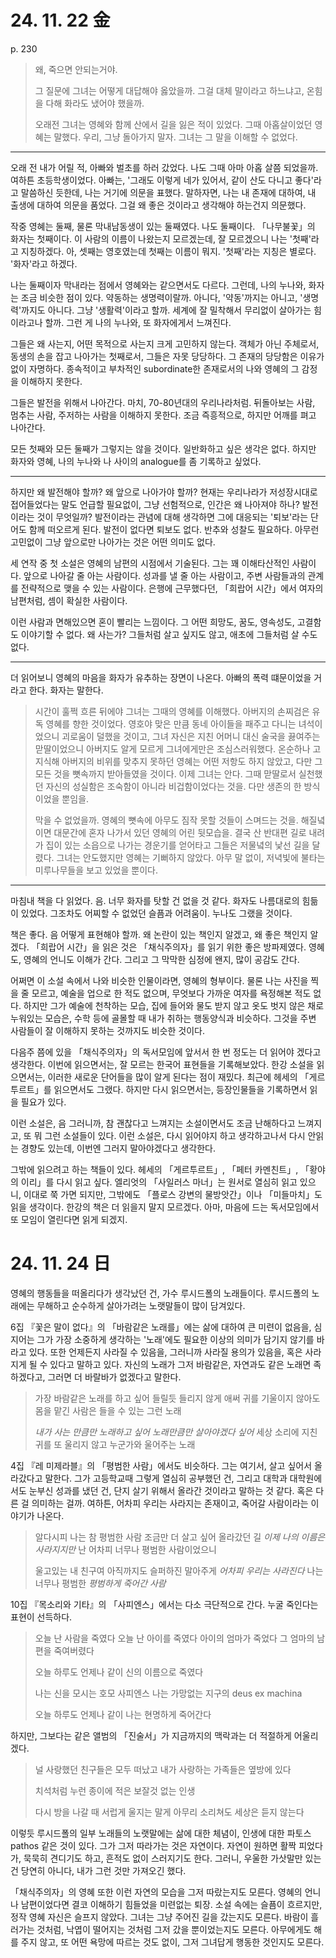 # 24. 11. 22 金

p. 230

> 왜, 죽으면 안되는거야.
> 
> 그 질문에 그녀는 어떻게 대답해야 옳았을까.
> 그걸 대체 말이라고 하느냐고, 온힘을 다해 화라도 냈어야 했을까.
> 
> 오래전 그녀는 영혜와 함께 산에서 길을 잃은 적이 있었다.
> 그때 아홉살이었던 영혜는 말했다.
> 우리, 그냥 돌아가지 말자.
> 그녀는 그 말을 이해할 수 없었다.

---

오래 전 내가 어릴 적, 아빠와 벌초를 하러 갔었다.
나도 그때 아마 아홉 살쯤 되었을까. 여하튼 초등학생이었다.
아빠는, '그래도 이렇게 네가 있어서, 같이 산도 다니고 좋다'라고 말씀하신 듯한데, 나는 거기에 의문을 표했다.
말하자면, 나는 내 존재에 대하여, 내 출생에 대하여 의문을 품었다.
그걸 왜 좋은 것이라고 생각해야 하는건지 의문했다.

작중 영혜는 둘째, 물론 막내남동생이 있는 둘째였다.
나도 둘째이다.
「나무불꽃」의 화자는 첫째이다.
이 사람의 이름이 나왔는지 모르겠는데, 잘 모르겠으니 나는 '첫째'라고 지칭하겠다.
아, 셋째는 영호였는데 첫째는 이름이 뭐지.
'첫째'라는 지칭은 별로다.
'화자'라고 하겠다.

나는 둘째이자 막내라는 점에서 영혜와는 같으면서도 다르다.
그런데, 나의 누나와, 화자는 조금 비슷한 점이 있다.
약동하는 생명력이랄까.
아니다, '약동'까지는 아니고, '생명력'까지도 아니다.
그냥 '생활력'이라고 할까.
세계에 잘 밀착해서 무리없이 살아가는 힘이라고나 할까.
그런 게 나의 누나와, 또 화자에게서 느껴진다.

그들은 왜 사는지, 어떤 목적으로 사는지 크게 고민하지 않는다.
객체가 아닌 주체로서, 동생의 손을 잡고 나아가는 첫째로서, 그들은 자못 당당하다.
그 존재의 당당함은 이유가 없이 자명하다.
종속적이고 부차적인 subordinate한 존재로서의 나와 영혜의 그 감정을 이해하지 못한다.

그들은 발전을 위해서 나아간다.
마치, 70-80년대의 우리나라처럼.
뒤돌아보는 사람, 멈추는 사람, 주저하는 사람을 이해하지 못한다.
조금 즉흥적으로, 하지만 어깨를 펴고 나아간다.

모든 첫째와 모든 둘째가 그렇지는 않을 것이다.
일반화하고 싶은 생각은 없다.
하지만 화자와 영혜, 나의 누나와 나 사이의 analogue를 좀 기록하고 싶었다.

---

하지만 왜 발전해야 할까? 왜 앞으로 나아가야 할까?
현재는 우리나라가 저성장시대로 접어들었다는 말도 언급할 필요없이, 그냥 선험적으로, 인간은 왜 나아져야 하나?
발전이라는 것이 무엇일까?
발전이라는 관념에 대해 생각하면 그에 대응되는 '퇴보'라는 단어도 함께 떠오르게 된다.
발전이 없다면 퇴보도 없다.
반추와 성찰도 필요하다.
아무런 고민없이 그냥 앞으로만 나아가는 것은 어떤 의미도 없다.

세 연작 중 첫 소설은 영혜의 남편의 시점에서 기술된다.
그는 꽤 이해타산적인 사람이다. 앞으로 나아갈 줄 아는 사람이다.
성과를 낼 줄 아는 사람이고, 주변 사람들과의 관계를 전략적으로 맺을 수 있는 사람이다.
은행에 근무했다던, 「희랍어 시간」에서 여자의 남편처럼, 셈이 확실한 사람이다.

이런 사람과 면해있으면 혼이 빨리는 느낌이다.
그 어떤 희망도, 꿈도, 영속성도, 고결함도 이야기할 수 없다.
왜 사는가?
그들처럼 살고 싶지도 않고, 애초에 그들처럼 살 수도 없다.

---

더 읽어보니 영혜의 마음을 화자가 유추하는 장면이 나온다.
아빠의 폭력 떄문이었을 거라고 한다.
화자는 말한다.

> 시간이 훌쩍 흐른 뒤에야 그녀는 그때의 영혜를 이해했다.
> 아버지의 손찌검은 유독 영혜를 향한 것이었다.
> 영호야 맞은 만큼 동네 아이들을 패주고 다니는 녀석이었으니 괴로움이 덜했을 것이고, 그녀 자신은 지친 어머니 대신 술국을 끓여주는 맏딸이었으니 아버지도 알게 모르게 그녀에게만은 조심스러워했다.
> 온순하나 고지식해 아버지의 비위를 맞추지 못하던 영혜는 어떤 저항도 하지 않았고, 다만 그 모든 것을 뼛속까지 받아들였을 것이다.
> 이제 그녀는 안다.
> 그때 맏딸로서 실천했던 자신의 성실함은 조숙함이 아니라 비겁함이었다는 것을.
> 다만 생존의 한 방식이었을 뿐임을.
> 
> 막을 수 없었을까.
> 영혜의 뼛속에 아무도 짐작 못할 것들이 스며드는 것을.
> 해질녘이면 대문간에 혼자 나가서 있던 영혜의 어린 뒷모습을.
> 결국 산 반대편 길로 내려가 집이 있는 소읍으로 나가는 경운기를 얻어타고 그들은 저물녘의 낯선 길을 달렸다.
> 그녀는 안도했지만 영혜는 기뻐하지 않았다.
> 아무 말 없이, 저녁빛에 불타는 미루나무들을 보고 있었을 뿐이다.

---

마침내 책을 다 읽었다.
음. 너무 화자를 탓할 건 없을 것 같다.
화자도 나름대로의 힘듦이 있었다. 그조차도 어찌할 수 없었던 슬픔과 어려움이.
누나도 그랬을 것이다.

책은 좋다. 음 어떻게 표현해야 할까.
왜 논란이 있는 책인지 알겠고, 왜 좋은 책인지 알겠다.
「희랍어 시간」을 읽은 것은 「채식주의자」를 읽기 위한 좋은 방파제였다.
영혜도, 영혜의 언니도 이해가 간다. 그리고 그 막막한 심정에 왠지, 많이 공감도 간다.

어쩌면 이 소설 속에서 나와 비슷한 인물이라면, 영혜의 형부이다.
물론 나는 사진을 찍을 줄 모르고, 예술을 업으로 한 적도 없으며, 무엇보다 가까운 여자를 욕정해본 적도 없다.
하지만 그가 예술에 천착하는 모습, 집에 들어와 물도 받지 않고 옷도 벗지 않은 채로 누워있는 모습은, 수학 등에 골몰할 때 내가 취하는 행동양식과 비슷하다.
그것을 주변 사람들이 잘 이해하지 못하는 것까지도 비슷한 것이다.

다음주 쯤에 있을 「채식주의자」의 독서모임에 앞서서 한 번 정도는 더 읽어야 겠다고 생각한다.
이번에 읽으면서는, 잘 모르는 한국어 표현들을 기록해보았다.
한강 소설을 읽으면서는, 이러한 새로운 단어들을 많이 알게 된다는 점이 재밌다.
최근에 헤세의 「게르투르트」를 읽으면서도 그랬다.
하지만 다시 읽으면서는, 등장인물들을 기록하면서 읽을 필요가 있다.

이런 소설은, 음 그러니까, 참 괜찮다고 느껴지는 소설이면서도 조금 난해하다고 느껴지고, 또 뭐 그런 소설들이 있다.
이런 소설은, 다시 읽어야지 하고 생각하고나서 다시 안읽는 경향도 있는데, 이번엔 그러지 말아야겠다고 생각한다.

그밖에 읽으려고 하는 책들이 있다.
헤세의 「게르투르트」, 「페터 카멘친트」, 「황야의 이리」를 다시 읽고 싶다.
엘리엇의 「사일러스 마너」는 원서로 열심히 읽고 있으니, 이대로 쭉 가면 되지만, 그밖에도 「플로스 강변의 물방앗간」이나 「미들마치」도 읽을 생각이다.
한강의 책은 더 읽을지 말지 모르겠다. 아마, 마음에 드는 독서모임에서 또 모임이 열린다면 읽게 되겠지.

# 24. 11. 24 日

영혜의 행동들을 떠올리다가 생각났던 건, 가수 루시드폴의 노래들이다.
루시드폴의 노래에는 무해하고 순수하게 살아가려는 노랫말들이 많이 담겨있다.

6집 『꽃은 말이 없다』의 「바람같은 노래를」에는 삶에 대하여 큰 미련이 없음을, 심지어는 그가 가장 소중하게 생각하는 '노래'에도 필요한 이상의 의미가 담기지 않기를 바라고 있다.
또한 언제든지 사라질 수 있음을, 그러니까 사라질 용의가 있음을, 혹은 사라지게 될 수 있다고 말하고 있다.
자신의 노래가 그저 바람같은, 자연과도 같은 노래면 족하겠다고, 그러면 더 바랄바가 없겠다고 말한다.

> 가장 바람같은 노래를 하고 싶어
> 들릴듯 들리지 않게
> 애써 귀를 기울이지 않아도
> 몸을 맡긴 사람은
> 들을 수 있는 그런 노래
> 
> *내가 사는 만큼만 노래하고 싶어*
> *노래만큼만 살아야겠다 싶어*
> 세상 소리에 지친 귀를
> 또 울리지 않고
> 누군가와 울어주는 노래

4집 『레 미제라블』의 「평범한 사람」에서도 비슷하다.
그는 여기서, 살고 싶어서 올라갔다고 말한다.
그가 고등학교때 그렇게 열심히 공부했던 건, 그리고 대학과 대학원에서도 눈부신 성과를 냈던 건, 단지 살기 위해서 올라간 것이라고 말하는 것 같다.
혹은 다른 걸 의미하는 걸까.
여하튼, 어차피 우리는 사라지는 존재이고, 죽어갈 사람이라는 이야기가 나온다.

> 알다시피 나는 참 평범한 사람
> 조금만 더 살고 싶어 올라갔던 길
> *이제 나의 이름은 사라지지만*
> 난 어차피 너무나 평범한 사람이었으니
> 
> 울고있는 내 친구여
> 아직까지도 슬퍼하진 말아주게
> *어차피 우리는 사라진다*
> 나는 너무나 평범한
> *평범하게 죽어간 사람*

10집 『목소리와 기타』의 「사피엔스」에서는 다소 극단적으로 간다.
누굴 죽인다는 표현이 선득하다.

> 오늘 난 사람을 죽였다
> 오늘 난 아이를 죽였다
> 아이의 엄마가 죽었다
> 그 엄마의 남편을 죽여버렸다
>
> 오늘 하루도 언제나 같이
> 신의 이름으로 죽였다
>
> 나는 신을 모시는 호모 사피엔스
> 나는 가망없는 지구의 deus ex machina
> 
> 오늘 하루도
> 언제나 같이
> 나는 현명하게
> 죽어간다

하지만, 그보다는 같은 앨범의 「진술서」가 지금까지의 맥락과는 더 적절하게 어울리겠다.

> 널 사랑했던
> 친구들은 모두 떠났고
> 내가 사랑하는
> 가족들은 옆방에 있다
> 
> 치석처럼 누런
> 종이에 적은
> 보잘것 없는 인생
> 
> 다시 방을 나갈 때
> 서럽게 울지는 말게
> 아무리 소리쳐도
> 세상은 듣지 않는다

이렇듯 루시드폴의 일부 노래들의 노랫말에는 삶에 대한 체념이, 인생에 대한 파토스pathos 같은 것이 있다.
그가 그저 따라가는 것은 자연이다.
자연이 원하면 활짝 피었다가, 묵묵히 견디기도 하고, 흔적도 없이 스러지기도 한다.
그러니, 우울한 가삿말만 있는 건 당연히 아니다, 내가 그런 것만 가져오긴 했다.

「채식주의자」의 영혜 또한 이런 자연의 모습을 그저 따랐는지도 모른다.
영혜의 언니나 남편이었다면 결코 이해하기 힘들었을 미련없는 퇴장.
소설 속에는 슬픔이 흐르지만, 정작 영혜 자신은 슬프지 않았다.
그녀는 그냥 주어진 길을 갔는지도 모른다.
바람이 흘러가는 것처럼, 낙엽이 떨어지는 것처럼 그저 갔을 뿐이었는지도 모른다.
아무에게도 해를 주지 않고, 또 어떤 욕망에 따르는 것도 없이, 그저 그녀답게 행동한 것인지도 모른다.